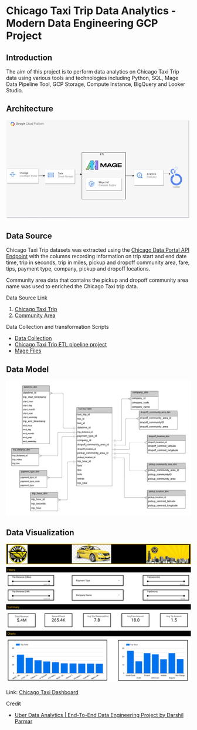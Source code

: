 # Chicago Taxi Trip Data Analytics - Modern Data Engineering GCP Project

## Introduction

The aim of this project is to perform data analytics on Chicago Taxi Trip data using various tools and technologies including Python, SQL, Mage Data Pipeline Tool, GCP Storage, Compute Instance, BigQuery and Looker Studio.

## Architecture 
<img src="architecture.jpg">

## Data Source
Chicago Taxi Trip datasets was extracted using the [Chicago Data Portal API Endpoint](https://data.cityofchicago.org/resource/wrvz-psew.json) with the columns recording information on trip start and end date time, trip in seconds, trip in miles, pickup and dropoff community area, fare, tips, payment type, company, pickup and dropoff locations. 

Community area data that contains the pickup and dropoff community area name was used to enriched the Chicago Taxi trip data.

Data Source Link
1. [Chicago Taxi Trip ](https://data.cityofchicago.org/Transportation/Taxi-Trips/wrvz-psew)
2. [Community Area](https://data.cityofchicago.org/Facilities-Geographic-Boundaries/Boundaries-Community-Areas-current-/cauq-8yn6)

Data Collection and transformation Scripts
- [Data Collection](https://github.com/Krismars19/chicago-etl-pipeline-data-engineering-project/blob/main/Data_collection_transformation.ipynb)
- [Chicago Taxi Trip ETL pipeline project](https://github.com/Krismars19/chicago-etl-pipeline-data-engineering-project/blob/main/Chicago-Taxi-Trip-ETL-pipeline-project.ipynb)
- [Mage Files](https://github.com/Krismars19/chicago-etl-pipeline-data-engineering-project/tree/main/mage%20files)

## Data Model
<img src="Chicago taxi data model.jpeg">

## Data Visualization
<img src="Chicago_Taxi_Dashboard.jpg">

Link: [Chicago Taxi Dashboard](https://lookerstudio.google.com/reporting/107f2984-6d16-49c6-ba6b-6ef988981dc3)


Credit
- [Uber Data Analytics | End-To-End Data Engineering Project by Darshil Parmar](https://www.youtube.com/watch?v=WpQECq5Hx9g)
  

